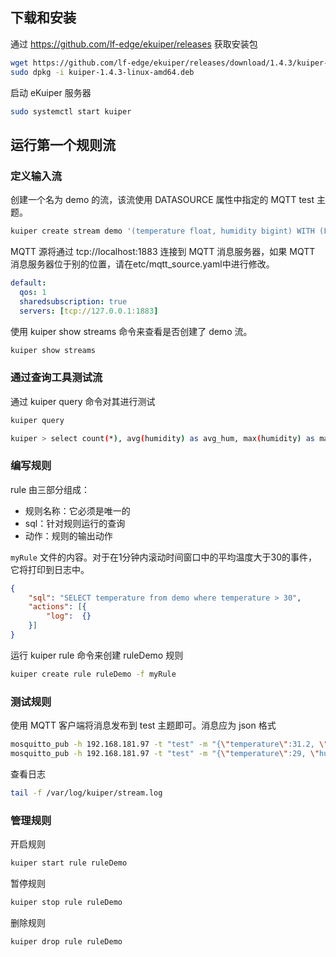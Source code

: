 ## 下载和安装

通过 https://github.com/lf-edge/ekuiper/releases 获取安装包

```bash
wget https://github.com/lf-edge/ekuiper/releases/download/1.4.3/kuiper-1.4.3-linux-amd64.deb
sudo dpkg -i kuiper-1.4.3-linux-amd64.deb
```

启动 eKuiper 服务器

```bash
sudo systemctl start kuiper
```

## 运行第一个规则流

### 定义输入流

创建一个名为 demo 的流，该流使用 DATASOURCE 属性中指定的 MQTT test 主题。

```bash
kuiper create stream demo '(temperature float, humidity bigint) WITH (FORMAT="JSON", DATASOURCE="test")'
```

MQTT 源将通过 tcp://localhost:1883 连接到 MQTT 消息服务器，如果 MQTT 消息服务器位于别的位置，请在etc/mqtt_source.yaml中进行修改。

```yaml
default:
  qos: 1
  sharedsubscription: true
  servers: [tcp://127.0.0.1:1883]
```

使用 kuiper show streams 命令来查看是否创建了 demo 流。

```bash
kuiper show streams
```

### 通过查询工具测试流

通过 kuiper query 命令对其进行测试

```bash
kuiper query

kuiper > select count(*), avg(humidity) as avg_hum, max(humidity) as max_hum from demo where temperature > 30 group by TUMBLINGWINDOW(ss, 5);
```

### 编写规则

rule 由三部分组成：
* 规则名称：它必须是唯一的
* sql：针对规则运行的查询
* 动作：规则的输出动作

`myRule` 文件的内容。对于在1分钟内滚动时间窗口中的平均温度大于30的事件，它将打印到日志中。

```json
{
    "sql": "SELECT temperature from demo where temperature > 30",
    "actions": [{
        "log":  {}
    }]
}
```

运行 kuiper rule 命令来创建 ruleDemo 规则

```bash
kuiper create rule ruleDemo -f myRule
```

### 测试规则

使用 MQTT 客户端将消息发布到 test 主题即可。消息应为 json 格式

```bash
mosquitto_pub -h 192.168.181.97 -t "test" -m "{\"temperature\":31.2, \"humidity\": 77}"
mosquitto_pub -h 192.168.181.97 -t "test" -m "{\"temperature\":29, \"humidity\": 80}"
```

查看日志

```bash
tail -f /var/log/kuiper/stream.log
```

### 管理规则

开启规则

```bash
kuiper start rule ruleDemo
```

暂停规则

```bash
kuiper stop rule ruleDemo
```

删除规则

```bash
kuiper drop rule ruleDemo
```